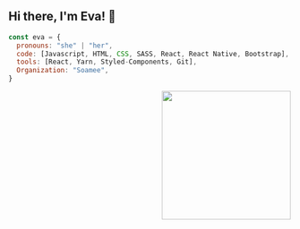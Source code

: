 <h2> Hi there, I'm Eva! 👋 </h2>

```javascript
const eva = {
  pronouns: "she" | "her",
  code: [Javascript, HTML, CSS, SASS, React, React Native, Bootstrap],
  tools: [React, Yarn, Styled-Components, Git],
  Organization: "Soamee",
}
```

<img align='right' src="https://user-images.githubusercontent.com/60390797/87881573-79c23880-c9fa-11ea-919e-42090ce33c3a.png" width="230">
<!--
**evalopezm/evalopezm** is a ✨ _special_ ✨ repository because its `README.md` (this file) appears on your GitHub profile.

Here are some ideas to get you started:

- 🔭 I’m currently working on ...
- 🌱 I’m currently learning React Native 
- 👯 I’m looking to collaborate on ...
- 🤔 I’m looking for help with ...
- 💬 Ask me about ...
- 📫 How to reach me: ...
- 😄 Pronouns: ...
- ⚡ Fun fact: ...
-->
